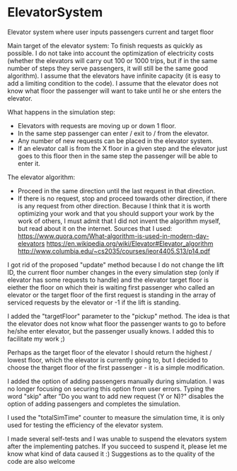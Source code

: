 # ElevatorSystem
Elevator system where user inputs passengers current and target floor


Main target of the elevator system: To finish requests as quickly as possible.
I do not take into account the optimization of electricity costs (whether the elevators will carry out 100 or 1000 trips, but if in the same number of steps they serve passengers, it will still be the same good algorithm).
I assume that the elevators have infinite capacity (it is easy to add a limiting condition to the code).
I assume that the elevator does not know what floor the passenger will want to take until he or she enters the elevator.

What happens in the simulation step:
- Elevators with requests are moving up or down 1 floor.
- In the same step passenger can enter / exit to / from the elevator.
- Any number of new requests can be placed in the elevator system.
- If an elevator call is from the X floor in a given step and the elevator just goes to this floor then in the same step the passenger will be able to enter it.

The elevator algorithm:
 - Proceed in the same direction until the last request in that direction.
 - If there is no request, stop and proceed towards other direction, if there is any request from other direction.
Because I think that it is worth optimizing your work and that you should support your work by the work of others, I must admit that I did not invent the algorithm myself, but read about it on the internet.
Sources that I used:
https://www.quora.com/What-algorithm-is-used-in-modern-day-elevators
https://en.wikipedia.org/wiki/Elevator#Elevator_algorithm
http://www.columbia.edu/~cs2035/courses/ieor4405.S13/p14.pdf

I got rid of the proposed "update" method because I do not change the lift ID, the current floor number changes in the every simulation step (only if elevator has some requests to handle)
and the elevator target floor is eiether the floor on which their is waiting first passenger  who called an elevator or the target floor of the first request is standing in the array of serviced requests by the elevator or -1 if the lift is standing.

I added the "targetFloor" parameter to the "pickup" method. The idea is that the elevator does not know what floor the passenger wants to go to before he/she enter elevator, but the passenger usually knows. I added this to facilitate my work ;)

Perhaps as the target floor of the elevator I should return the highest / lowest floor, which the elevator is currently going to, but I decided to choose the tharget floor of the first passenger - it is a simple modification.

I added the option of adding passengers manually during simulation.
I was no longer focusing on securing this option from user errors.
Typing the word "skip" after "Do you want to add new request (Y or N)?" disables the option of adding passengers and completes the simulation.

I used the "totalSimTime" counter to measure the simulation time, it is only used for testing the efficiency of the elevator system.

I made several self-tests and I was unable to suspend the elevators system after the implementing patches. If you succeed to suspend it, please let me know what kind of data caused it :)
Suggestions as to the quality of the code are also welcome
